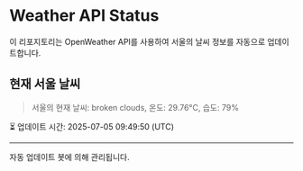 
# Weather API Status

이 리포지토리는 OpenWeather API를 사용하여 서울의 날씨 정보를 자동으로 업데이트합니다.

## 현재 서울 날씨
> 서울의 현재 날씨: broken clouds, 온도: 29.76°C, 습도: 79%

⏳ 업데이트 시간: 2025-07-05 09:49:50 (UTC)

---
자동 업데이트 봇에 의해 관리됩니다.

